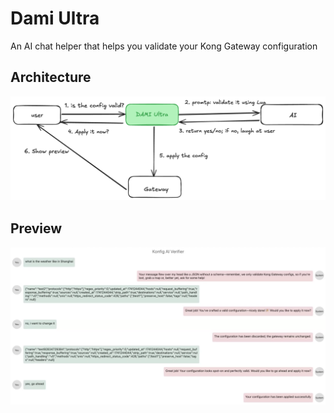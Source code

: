 # Dami Ultra

An AI chat helper that helps you validate your Kong Gateway configuration

## Architecture

![Architecture](./dami-architecture.png)

## Preview

![Architecture](./dami-screenshot.png)

